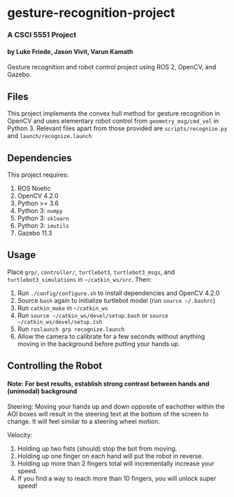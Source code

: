 # gesture-recognition-project
### A CSCI 5551 Project
#### by Luke Friede, Jason Vivit, Varun Kamath

Gesture recognition and robot control project using ROS 2, OpenCV, and Gazebo.

## Files
This project implements the convex hull method for gesture recognition in OpenCV and uses elementary robot control from `geometry_msg/cmd_vel` in Python 3. Relevant files apart from those provided are `scripts/recognize.py` and `launch/recognize.launch` 

## Dependencies
This project requires:
1. ROS Noetic
2. OpenCV 4.2.0
3. Python >= 3.6
4. Python 3: `numpy`
5. Python 3: `sklearn`
6. Python 3: `imutils`
7. Gazebo 11.3

## Usage
Place `grp/`, `controller/`, `turtlebot3`, `turtlebot3_msgs`, and `turtlebot3_simulations` in `~/catkin_ws/src`. Then:
1. Run `./config/configure.sh` to install dependencies and OpenCV 4.2.0
2. Source `bash` again to initialize turtlebot model (run `source ~/.bashrc`)
3. Run `catkin_make`  in `~/catkin_ws`
4. Run `source ~/catkin_ws/devel/setup.bash` or `source ~/catkin_ws/devel/setup.zsh`
5. Run `roslaunch grp recognize.launch`
6. Allow the camera to calibrate for a few seconds without anything moving in the background before putting your hands up.

## Controlling the Robot
#### Note: For best results, establish strong contrast between hands and (unimodal) background 

Steering:
Moving your hands up and down opposite of eachother within the AOI boxes will result in the steering text at the bottom of the screen to change.  It will feel similar to a steering wheel motion.

Velocity:
1. Holding up two fists (should) stop the bot from moving.
2. Holding up one finger on each hand will put the robot in reverse.
3. Holding up more than 2 fingers total will incrementally increase your speed.
4. If you find a way to reach more than 10 fingers, you will unlock super speed! 